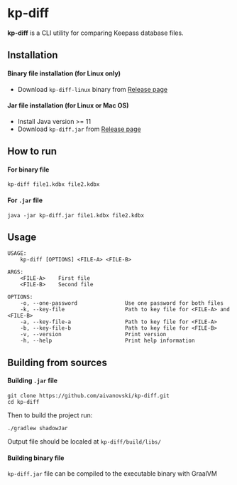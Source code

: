 # kp-diff
**kp-diff** is a CLI utility for comparing Keepass database files.


## Installation
#### Binary file installation (for Linux only)
- Download `kp-diff-linux` binary from [Release page](https://github.com/aivanovski/kp-diff/releases)

#### Jar file installation (for Linux or Mac OS)
- Install Java version >= 11
- Download `kp-diff.jar` from [Release page](https://github.com/aivanovski/kp-diff/releases)

## How to run
#### For binary file
`kp-diff file1.kdbx file2.kdbx`
#### For `.jar` file
`java -jar kp-diff.jar file1.kdbx file2.kdbx`

## Usage
```
USAGE:
    kp-diff [OPTIONS] <FILE-A> <FILE-B>

ARGS:
    <FILE-A>    First file
    <FILE-B>    Second file

OPTIONS:
    -o, --one-password               Use one password for both files
    -k, --key-file                   Path to key file for <FILE-A> and <FILE-B>
    -a, --key-file-a                 Path to key file for <FILE-A>
    -b, --key-file-b                 Path to key file for <FILE-B>
    -v, --version                    Print version
    -h, --help                       Print help information
```

## Building from sources
#### Building `.jar` file
```
git clone https://github.com/aivanovski/kp-diff.git
cd kp-diff
```
Then to build the project run:
```
./gradlew shadowJar
```
Output file should be localed at `kp-diff/build/libs/`
#### Building binary file
`kp-diff.jar` file can be compiled to the executable binary with GraalVM
